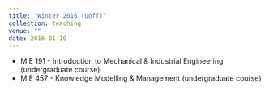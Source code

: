 ```yaml
---
title: "Winter 2016 (UofT)"
collection: teaching
venue: ""
date: 2016-01-19
---
```


* MIE 191 - Introduction to Mechanical & Industrial Engineering (undergraduate course)
* MIE 457 - Knowledge Modelling & Management (undergraduate course)